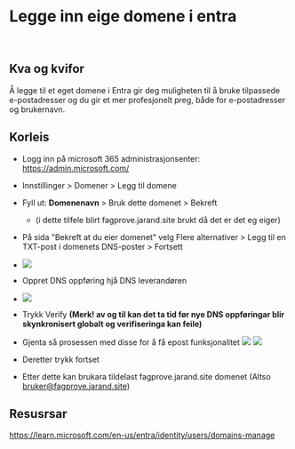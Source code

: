 # Legge inn eige domene i entra
&nbsp;
## Kva og kvifor
Å legge til et eget domene i Entra gir deg muligheten til å bruke tilpassede e-postadresser og du gir et mer profesjonelt preg, både for e-postadresser og brukernavn.

## Korleis
* Logg inn på microsoft 365 administrasjonsenter: https://admin.microsoft.com/
* Innstillinger > Domener > Legg til domene 
* Fyll ut: **Domenenavn** > Bruk dette domenet > Bekreft
        
    * (i dette tilfele blirt fagprove.jarand.site brukt då det er det eg eiger)
* På sida "Bekreft at du eier domenet" velg Flere alternativer > Legg til en TXT-post i domenets DNS-poster > Fortsett
* ![](../Bilder/domene_verifikasjon.png)
* Oppret DNS oppføring hjå DNS leverandøren
* ![](../Bilder/dns_record.png)
* Trykk Verify **(Merk! av og til kan det ta tid før nye DNS oppføringar blir skynkronisert globalt og verifiseringa kan feile)**
* Gjenta så prosessen med disse for å få epost funksjonalitet
![](../Bilder/epost_records_forespursel.png)
![](../Bilder/cf_epost_records_forespursel.png)
* Deretter trykk fortset

* Etter dette kan brukara tildelast fagprove.jarand.site domenet (Altso bruker@fagprove.jarand.site)

## Resusrsar
https://learn.microsoft.com/en-us/entra/identity/users/domains-manage
